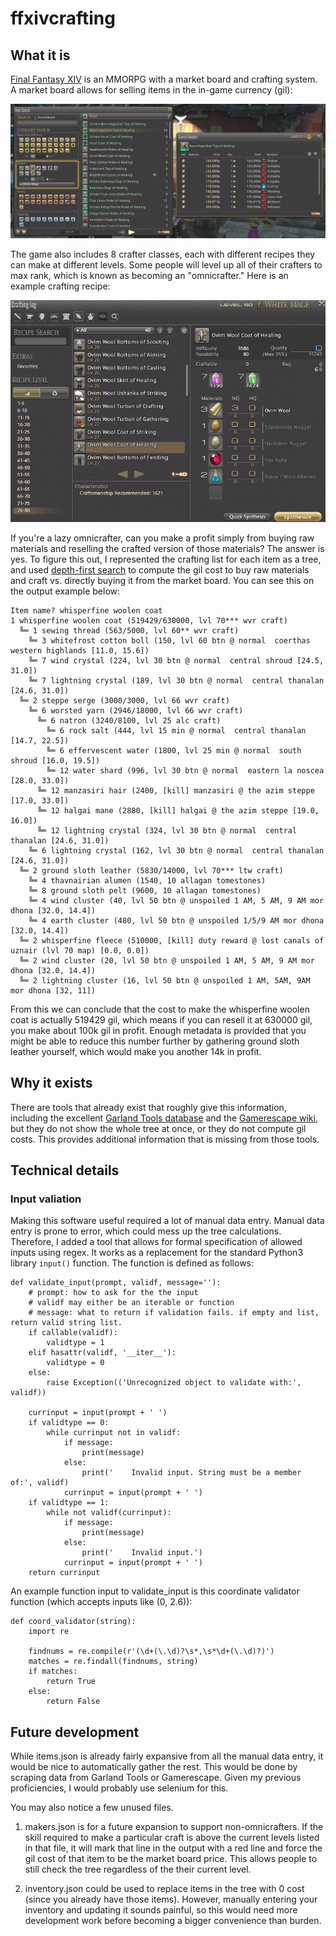# ffxivcrafting

## What it is

[Final Fantasy XIV](https://na.finalfantasyxiv.com/lodestone/) is an MMORPG with a market board and crafting system. A market board allows for selling items in the in-game currency (gil):

![Market board example](images/ffxivcraftboard.png)

The game also includes 8 crafter classes, each with different recipes they can make at different levels. Some people will level up all of their crafters to max rank, which is known as becoming an "omnicrafter." Here is an example crafting recipe:

![Example crafting recipe](images/craftinterface.png)

If you're a lazy omnicrafter, can you make a profit simply from buying raw materials and reselling the crafted version of those materials? The answer is yes. To figure this out, I represented the crafting list for each item as a tree, and used [depth-first search](https://en.wikipedia.org/wiki/Depth-first_search) to compute the gil cost to buy raw materials and craft vs. directly buying it from the market board. You can see this on the output example below:

    Item name? whisperfine woolen coat
    1 whisperfine woolen coat (519429/630000, lvl 70*** wvr craft)
      ╚═ 1 sewing thread (563/5000, lvl 60** wvr craft)
        ╚═ 3 whitefrost cotton boll (150, lvl 60 btn @ normal  coerthas western highlands [11.0, 15.6])
        ╚═ 7 wind crystal (224, lvl 30 btn @ normal  central shroud [24.5, 31.0])
        ╚═ 7 lightning crystal (189, lvl 30 btn @ normal  central thanalan [24.6, 31.0])
      ╚═ 2 steppe serge (3000/3000, lvl 66 wvr craft)
        ╚═ 6 worsted yarn (2946/18000, lvl 66 wvr craft)
          ╚═ 6 natron (3240/8100, lvl 25 alc craft)
            ╚═ 6 rock salt (444, lvl 15 min @ normal  central thanalan [14.7, 22.5])
            ╚═ 6 effervescent water (1800, lvl 25 min @ normal  south shroud [16.0, 19.5])
            ╚═ 12 water shard (996, lvl 30 btn @ normal  eastern la noscea [28.0, 33.0])
          ╚═ 12 manzasiri hair (2400, [kill] manzasiri @ the azim steppe [17.0, 33.0])
          ╚═ 12 halgai mane (2880, [kill] halgai @ the azim steppe [19.0, 16.0])
          ╚═ 12 lightning crystal (324, lvl 30 btn @ normal  central thanalan [24.6, 31.0])
        ╚═ 6 lightning crystal (162, lvl 30 btn @ normal  central thanalan [24.6, 31.0])
      ╚═ 2 ground sloth leather (5830/14000, lvl 70*** ltw craft)
        ╚═ 4 thavnairian alumen (1540, 10 allagan tomestones)
        ╚═ 8 ground sloth pelt (9600, 10 allagan tomestones)
        ╚═ 4 wind cluster (40, lvl 50 btn @ unspoiled 1 AM, 5 AM, 9 AM mor dhona [32.0, 14.4])
        ╚═ 4 earth cluster (480, lvl 50 btn @ unspoiled 1/5/9 AM mor dhona [32.0, 14.4])
      ╚═ 2 whisperfine fleece (510000, [kill] duty reward @ lost canals of uznair (lvl 70 map) [0.0, 0.0])
      ╚═ 2 wind cluster (20, lvl 50 btn @ unspoiled 1 AM, 5 AM, 9 AM mor dhona [32.0, 14.4])
      ╚═ 2 lightning cluster (16, lvl 50 btn @ unspoiled 1 AM, 5AM, 9AM mor dhona [32, 11])

From this we can conclude that the cost to make the whisperfine woolen coat is actually 519429 gil, which means if you can resell it at 630000 gil, you make about 100k gil in profit. Enough metadata is provided that you might be able to reduce this number further by gathering ground sloth leather yourself, which would make you another 14k in profit.

## Why it exists

There are tools that already exist that roughly give this information, including the excellent [Garland Tools database](https://garlandtools.org/db/) and the [Gamerescape wiki](https://ffxiv.gamerescape.com/wiki/Whisperfine_Woolen_Coat), but they do not show the whole tree at once, or they do not compute gil costs. This provides additional information that is missing from those tools.

## Technical details

### Input valiation

Making this software useful required a lot of manual data entry. Manual data entry is prone to error, which could mess up the tree calculations. Therefore, I added a tool that allows for formal specification of allowed inputs using regex. It works as a replacement for the standard Python3 library `input()` function. The function is defined as follows:

    def validate_input(prompt, validf, message=''):
        # prompt: how to ask for the the input
        # validf may either be an iterable or function
        # message: what to return if validation fails. if empty and list, return valid string list.
        if callable(validf):
            validtype = 1
        elif hasattr(validf, '__iter__'):
            validtype = 0
        else:
            raise Exception(('Unrecognized object to validate with:', validf))
    
        currinput = input(prompt + ' ')
        if validtype == 0:
            while currinput not in validf:
                if message:
                    print(message)
                else:
                    print('    Invalid input. String must be a member of:', validf)
                currinput = input(prompt + ' ')
        if validtype == 1:
            while not validf(currinput):
                if message:
                    print(message)
                else:
                    print('    Invalid input.')
                currinput = input(prompt + ' ')
        return currinput

An example function input to validate_input is this coordinate validator function (which accepts inputs like (0, 2.6)):

    def coord_validator(string):
        import re
    
        findnums = re.compile(r'(\d+(\.\d)?\s*,\s*\d+(\.\d)?)')
        matches = re.findall(findnums, string)
        if matches:
            return True
        else:
            return False

## Future development

While items.json is already fairly expansive from all the manual data entry, it would be nice to automatically gather the rest. This would be done by scraping data from Garland Tools or Gamerescape. Given my previous proficiencies, I would probably use selenium for this.

You may also notice a few unused files.

1. makers.json is for a future expansion to support non-omnicrafters. If the skill required to make a particular craft is above the current levels listed in that file, it will mark that line in the output with a red line and force the gil cost of that item to be the market board price. This allows people to still check the tree regardless of the their current level.

2. inventory.json could be used to replace items in the tree with 0 cost (since you already have those items). However, manually entering your inventory and updating it sounds painful, so this would need more development work before becoming a bigger convenience than burden.
